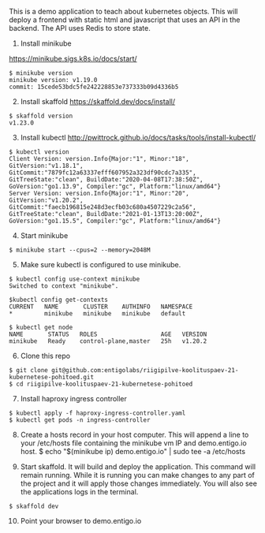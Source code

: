 This is a demo application to teach about kubernetes objects. This will deploy a  frontend with static html and javascript that uses an API in the backend. The API uses Redis to store state.


1) Install minikube 

https://minikube.sigs.k8s.io/docs/start/

```
$ minikube version
minikube version: v1.19.0
commit: 15cede53bdc5fe242228853e737333b09d4336b5
```

2) Install skaffold
https://skaffold.dev/docs/install/

```
$ skaffold version
v1.23.0
```

3) Install kubectl
http://pwittrock.github.io/docs/tasks/tools/install-kubectl/

```
$ kubectl version
Client Version: version.Info{Major:"1", Minor:"18", GitVersion:"v1.18.1", GitCommit:"7879fc12a63337efff607952a323df90cdc7a335", GitTreeState:"clean", BuildDate:"2020-04-08T17:38:50Z", GoVersion:"go1.13.9", Compiler:"gc", Platform:"linux/amd64"}
Server Version: version.Info{Major:"1", Minor:"20", GitVersion:"v1.20.2", GitCommit:"faecb196815e248d3ecfb03c680a4507229c2a56", GitTreeState:"clean", BuildDate:"2021-01-13T13:20:00Z", GoVersion:"go1.15.5", Compiler:"gc", Platform:"linux/amd64"}
```

4) Start minikube
```
$ minikube start --cpus=2 --memory=2048M
```

5) Make sure kubectl is configured to use minikube.
```
$ kubectl config use-context minikube
Switched to context "minikube".

$kubectl config get-contexts
CURRENT   NAME       CLUSTER    AUTHINFO   NAMESPACE
*         minikube   minikube   minikube   default

$ kubectl get node
NAME       STATUS   ROLES                  AGE   VERSION
minikube   Ready    control-plane,master   25h   v1.20.2
```

6) Clone this repo
```
$ git clone git@github.com:entigolabs/riigipilve-koolituspaev-21-kubernetese-pohitoed.git
$ cd riigipilve-koolituspaev-21-kubernetese-pohitoed
```
7) Install haproxy ingress controller
```
$ kubectl apply -f haproxy-ingress-controller.yaml
$ kubectl get pods -n ingress-controller
```

8) Create a hosts record in your host computer. This will append a line to your /etc/hosts file containing the minikube vm IP and  demo.entigo.io host.
$ echo "$(minikube ip) demo.entigo.io" | sudo tee -a /etc/hosts 

9) Start skaffold. It will build and deploy the application.
This command will remain running. While it is running you can make changes to any part of the project and it will apply those changes immediately. 
You will also see the applications logs in the terminal.
```
$ skaffold dev
```

10) Point your browser to demo.entigo.io
